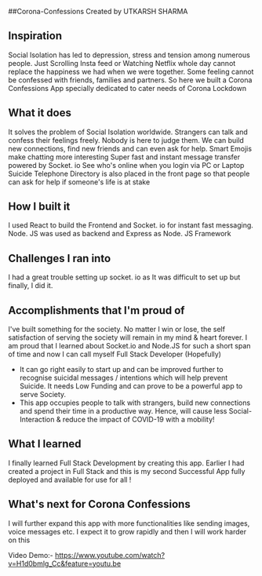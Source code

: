 ##Corona-Confessions
Created by UTKARSH SHARMA

## Inspiration
Social Isolation has led to depression, stress and tension among numerous people. Just Scrolling Insta feed or Watching Netflix whole day cannot replace the happiness we had when we were together. Some feeling cannot be confessed with friends, families and partners. So here we built a Corona Confessions App specially dedicated to cater needs of Corona Lockdown

## What it does
It solves the problem of Social Isolation worldwide.
Strangers can talk and confess their feelings freely. Nobody is here to judge them.
We can build new connections, find new friends and can even ask for help.
Smart Emojis make chatting more interesting
Super fast and instant message transfer powered by Socket. io
See who's online when you login via PC or Laptop
Suicide Telephone Directory is also placed in the front page so that people can ask for help if someone's life is at stake

## How I built it
I used React to build the Frontend and Socket. io for instant fast messaging. Node. JS was used as backend and Express as Node. JS Framework

## Challenges I ran into
I had a great trouble setting up socket. io as It was difficult to set up but finally, I did it.

## Accomplishments that I'm proud of
I've built something for the society. No matter I win or lose, the self satisfaction of serving the society will remain in my mind & heart forever. I am proud that I learned about Socket.io and Node.JS for such a short span of time and now I can call myself Full Stack Developer (Hopefully) 
* It can go right easily to start up and can be improved further to recognise suicidal messages / intentions which will help prevent Suicide. It needs Low Funding and can prove to be a powerful app to serve Society.
* This app occupies people to talk with strangers, build new connections and spend their time in a productive way. Hence, will cause less Social-Interaction & reduce the impact of COVID-19 with a mobility! 


## What I learned
I finally learned Full Stack  Development by creating this app.  Earlier I had created a project in Full Stack and this is my second Successful App fully deployed and available for use for all !
 
## What's next for Corona Confessions
I will further expand this app with more functionalities like sending images, voice messages etc. I expect it to grow rapidly and then I will work harder on this

Video Demo:-
https://www.youtube.com/watch?v=H1d0bmlg_Cc&feature=youtu.be
